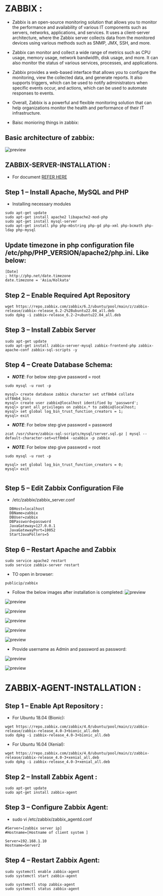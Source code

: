 # ZABBIX :
* Zabbix is an open-source monitoring solution that allows you to monitor the performance and availability of various IT components such as servers, networks, applications, and services. It uses a client-server architecture, where the Zabbix server collects data from the monitored devices using various methods such as SNMP, JMX, SSH, and more.

* Zabbix can monitor and collect a wide range of metrics such as CPU usage, memory usage, network bandwidth, disk usage, and more. It can also monitor the status of various services, processes, and applications.

* Zabbix provides a web-based interface that allows you to configure the monitoring, view the collected data, and generate reports. It also supports triggers, which can be used to notify administrators when specific events occur, and actions, which can be used to automate responses to events.

* Overall, Zabbix is a powerful and flexible monitoring solution that can help organizations monitor the health and performance of their IT infrastructure.
* Baisc monioring things in zabbix:


## Basic architecture of zabbix:

![preview](../img/Zabbixarc.png)


## ZABBIX-SERVER-INSTALLATION :

* For document [REFER HERE](https://www.layerstack.com/resources/tutorials/How-to-install-ZABBIX-on-Ubuntu22)

## Step 1 – Install Apache, MySQL and PHP
* Installing necessary modules 

```
sudo apt-get update
sudo apt-get install apache2 libapache2-mod-php
sudo apt-get install mysql-server
sudo apt-get install php php-mbstring php-gd php-xml php-bcmath php-ldap php-mysql
```

## Update timezone in php configuration file /etc/php/PHP_VERSION/apache2/php.ini. Like below:

```
[Date]
; http://php.net/date.timezone
date.timezone = 'Asia/Kolkata'
```
## Step 2 – Enable Required Apt Repository

```
wget https://repo.zabbix.com/zabbix/6.2/ubuntu/pool/main/z/zabbix-release/zabbix-release_6.2-2%2Bubuntu22.04_all.deb 
sudo dpkg -i zabbix-release_6.2-2+ubuntu22.04_all.deb
```

## Step 3 – Install Zabbix Server

```
sudo apt-get update
sudo apt-get install zabbix-server-mysql zabbix-frontend-php zabbix-apache-conf zabbix-sql-scripts -y
```

## Step 4 – Create Database Schema:

* ***NOTE***: For below step give password = root
```
sudo mysql -u root -p 

mysql> create database zabbix character set utf8mb4 collate utf8mb4_bin;
mysql> create user zabbix@localhost identified by 'password';
mysql> grant all privileges on zabbix.* to zabbix@localhost;
mysql> set global log_bin_trust_function_creators = 1;
mysql> exit
```

* ***NOTE***: For below step give password = password
```
zcat /usr/share/zabbix-sql-scripts/mysql/server.sql.gz | mysql --default-character-set=utf8mb4 -uzabbix -p zabbix
```

* ***NOTE***: For below step give password = root
```
sudo mysql -u root -p 

mysql> set global log_bin_trust_function_creators = 0;
mysql> exit


```

## Step 5 – Edit Zabbix Configuration File

* /etc/zabbix/zabbix_server.conf
```
  DBHost=localhost
  DBName=zabbix
  DBUser=zabbix
  DBPassword=password
  JavaGateway=127.0.0.1
  JavaGatewayPort=10052
  StartJavaPollers=5
```

## Step 6 – Restart Apache and Zabbix

```
sudo service apache2 restart
sudo service zabbix-server restart

```

* TO open in browser:
```
publicip/zabbix
```

*  Follow the below images after installation is completed:
![preview](../images/zb4.png)

![preview](../images/zb5.png)

![preview](../images/zb6.png)

![preview](../images/zb7.png)

![preview](../images/zb8.png)


![preview](../images/zb9.png)

* Provide username as Admin and password as password:

![preview](../images/zb10.png)

![preview](../images/zb11.png)

# ZABBIX-AGENT-INSTALLATION :
## Step 1 – Enable Apt Repository :

* For Ubuntu 18.04 (Bionic):

```
wget https://repo.zabbix.com/zabbix/4.0/ubuntu/pool/main/z/zabbix-release/zabbix-release_4.0-3+bionic_all.deb
sudo dpkg -i zabbix-release_4.0-3+bionic_all.deb
```

* For Ubuntu 16.04 (Xenial):

```
wget https://repo.zabbix.com/zabbix/4.0/ubuntu/pool/main/z/zabbix-release/zabbix-release_4.0-3+xenial_all.deb
sudo dpkg -i zabbix-release_4.0-3+xenial_all.deb
```

## Step 2 – Install Zabbix Agent :

```
sudo apt-get update
sudo apt-get install zabbix-agent
```

## Step 3 – Configure Zabbix Agent:

* sudo vi /etc/zabbix/zabbix_agentd.conf

```
#Server=[zabbix server ip]
#Hostname=[Hostname of client system ]

Server=192.168.1.10
Hostname=Server2
```

## Step 4 – Restart Zabbix Agent:

```
sudo systemctl enable zabbix-agent 
sudo systemctl start zabbix-agent 

sudo systemctl stop zabbix-agent 
sudo systemctl status zabbix-agent
```